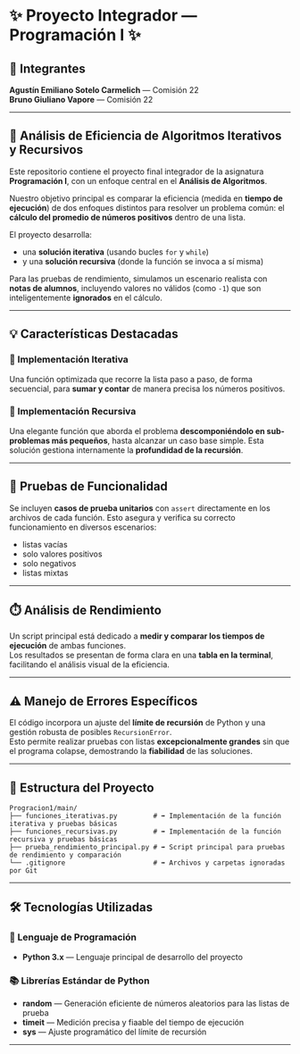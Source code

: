 # ✨ Proyecto Integrador — Programación I ✨

## 👥 Integrantes

**Agustín Emiliano Sotelo Carmelich** — Comisión 22  
**Bruno Giuliano Vapore** — Comisión 22

---

## 🚀 Análisis de Eficiencia de Algoritmos Iterativos y Recursivos

Este repositorio contiene el proyecto final integrador de la asignatura **Programación I**, con un enfoque central en el **Análisis de Algoritmos**.

Nuestro objetivo principal es comparar la eficiencia (medida en **tiempo de ejecución**) de dos enfoques distintos para resolver un problema común: el **cálculo del promedio de números positivos** dentro de una lista.

El proyecto desarrolla:

- una **solución iterativa** (usando bucles `for` y `while`)
- y una **solución recursiva** (donde la función se invoca a sí misma)

Para las pruebas de rendimiento, simulamos un escenario realista con **notas de alumnos**, incluyendo valores no válidos (como `-1`) que son inteligentemente **ignorados** en el cálculo.

---

## 💡 Características Destacadas

### 🔸 Implementación Iterativa

Una función optimizada que recorre la lista paso a paso, de forma secuencial, para **sumar y contar** de manera precisa los números positivos.

### 🔹 Implementación Recursiva

Una elegante función que aborda el problema **descomponiéndolo en sub-problemas más pequeños**, hasta alcanzar un caso base simple. Esta solución gestiona internamente la **profundidad de la recursión**.

---

## 🧪 Pruebas de Funcionalidad

Se incluyen **casos de prueba unitarios** con `assert` directamente en los archivos de cada función. Esto asegura y verifica su correcto funcionamiento en diversos escenarios:

- listas vacías
- solo valores positivos
- solo negativos
- listas mixtas

---

## ⏱️ Análisis de Rendimiento

Un script principal está dedicado a **medir y comparar los tiempos de ejecución** de ambas funciones.  
Los resultados se presentan de forma clara en una **tabla en la terminal**, facilitando el análisis visual de la eficiencia.

---

## ⚠️ Manejo de Errores Específicos

El código incorpora un ajuste del **límite de recursión** de Python y una gestión robusta de posibles `RecursionError`.  
Esto permite realizar pruebas con listas **excepcionalmente grandes** sin que el programa colapse, demostrando la **fiabilidad** de las soluciones.

---

## 📂 Estructura del Proyecto

```
Progracion1/main/
├── funciones_iterativas.py         # ➡️ Implementación de la función iterativa y pruebas básicas
├── funciones_recursivas.py         # ➡️ Implementación de la función recursiva y pruebas básicas
├── prueba_rendimiento_principal.py # ➡️ Script principal para pruebas de rendimiento y comparación
└── .gitignore                      # ➡️ Archivos y carpetas ignoradas por Git
```

---

## 🛠️ Tecnologías Utilizadas

### 🐍 Lenguaje de Programación

- **Python 3.x** — Lenguaje principal de desarrollo del proyecto

### 📚 Librerías Estándar de Python

- **random** — Generación eficiente de números aleatorios para las listas de prueba
- **timeit** — Medición precisa y fiaable del tiempo de ejecución
- **sys** — Ajuste programático del límite de recursión

---
